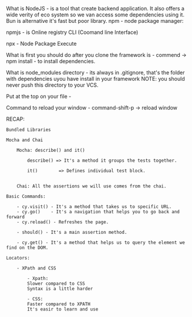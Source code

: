 What is NodeJS - is a tool that create backend application. It also offers a wide verity of eco system so we van access some dependencies using it. Bun is alternative it's fast but poor library.
npm - node package manager:

npmjs - is Online registry
CLI (Coomand line Interface)

npx - Node Package Execute

What is first you should do after you clone the framework is - commend -> npm install - to install dependencies.

What is node_modules directory - its always in .gitignore, that's the folder with dependencies uyou have install in your framework
NOTE: you should never push this directory to your VCS.

Put at the top on your file -  <reference types="Cypress"/>

Command to reload your window - command-shift-p -> reload window

RECAP:

	Bundled Libraries

	Mocha and Chai

		Mocha: describe() and it()

			describe() => It's a method it groups the tests together.

			it() 		=> Defines individual test block.


		Chai: All the assertions we will use comes from the chai.

	Basic Commands:	

		- cy.visit() - It's a method that takes us to specific URL.
		- cy.go()	 - It's a navigation that helps you to go back and forward
		- cy.reload() - Refreshes the page.

		- should() - It's a main assertion method.

		- cy.get() - It's a method that helps us to query the element we find on the DOM.

	Locators:

		- XPath and CSS

			- Xpath: 
			Slower compared to CSS
			Syntax is a little harder

			- CSS:
			Faster compared to XPATH
			It's easir to learn and use